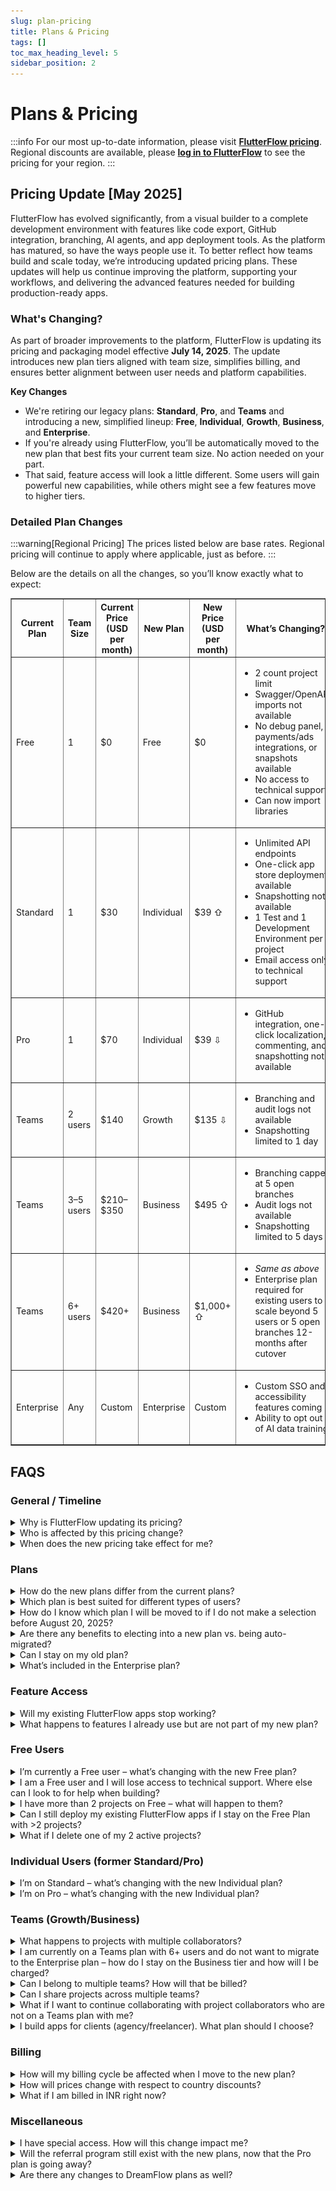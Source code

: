 ```yaml
---
slug: plan-pricing
title: Plans & Pricing
tags: []
toc_max_heading_level: 5
sidebar_position: 2
---
```


# Plans & Pricing
:::info
For our most up-to-date information, please visit **[FlutterFlow pricing](https://flutterflow.io/pricing)**.
Regional discounts are available, please **[log in to FlutterFlow](https://app.flutterflow.io/)** to see the pricing for your region.
:::

## Pricing Update [May 2025]

FlutterFlow has evolved significantly, from a visual builder to a complete development environment with features like code export, GitHub integration, branching, AI agents, and app deployment tools. As the platform has matured, so have the ways people use it. To better reflect how teams build and scale today, we’re introducing updated pricing plans. These updates will help us continue improving the platform, supporting your workflows, and delivering the advanced features needed for building production-ready apps.


### What's Changing?

As part of broader improvements to the platform, FlutterFlow is updating its pricing and packaging model effective **July 14, 2025**. The update introduces new plan tiers aligned with team size, simplifies billing, and ensures better alignment between user needs and platform capabilities.

**Key Changes**

- We're retiring our legacy plans: **Standard**, **Pro**, and **Teams** and introducing a new, simplified lineup: **Free**, **Individual**, **Growth**, **Business**, and **Enterprise**.
- If you're already using FlutterFlow, you’ll be automatically moved to the new plan that best fits your current team size. No action needed on your part.
- That said, feature access will look a little different. Some users will gain powerful new capabilities, while others might see a few features move to higher tiers.

### Detailed Plan Changes

:::warning[Regional Pricing]
The prices listed below are base rates. Regional pricing will continue to apply where applicable, just as before.
:::

Below are the details on all the changes, so you’ll know exactly what to expect:

<table border="1" cellpadding="6" cellspacing="0">
  <thead>
    <tr>
      <th>Current Plan</th>
      <th>Team Size</th>
      <th>Current Price (USD per month)</th>
      <th>New Plan</th>
      <th>New Price (USD per month)</th>
      <th>What’s Changing?</th>
    </tr>
  </thead>
  <tbody>
    <tr>
      <td>Free</td>
      <td>1</td>
      <td>$0</td>
      <td>Free</td>
      <td>$0</td>
      <td>
        <ul>
          <li>2 count project limit</li>
          <li>Swagger/OpenAPI imports not available</li>
          <li>No debug panel, payments/ads integrations, or snapshots available</li>
          <li>No access to technical support</li>
          <li>Can now import libraries</li>
        </ul>
      </td>
    </tr>
    <tr>
      <td>Standard</td>
      <td>1</td>
      <td>$30</td>
      <td>Individual</td>
      <td>$39 ⇧</td>
      <td>
        <ul>
          <li>Unlimited API endpoints</li>
          <li>One-click app store deployment available</li>
          <li>Snapshotting not available</li>
          <li>1 Test and 1 Development Environment per project</li>
          <li>Email access only to technical support</li>
        </ul>
      </td>
    </tr>
    <tr>
      <td>Pro</td>
      <td>1</td>
      <td>$70</td>
      <td>Individual</td>
      <td>$39 ⇩</td>
      <td>
        <ul>
          <li>GitHub integration, one-click localization, commenting, and snapshotting not available</li>
        </ul>
      </td>
    </tr>
    <tr>
      <td>Teams</td>
      <td>2 users</td>
      <td>$140</td>
      <td>Growth</td>
      <td>$135 ⇩</td>
      <td>
        <ul>
          <li>Branching and audit logs not available</li>
          <li>Snapshotting limited to 1 day</li>
        </ul>
      </td>
    </tr>
    <tr>
      <td>Teams</td>
      <td>3–5 users</td>
      <td>$210–$350</td>
      <td>Business</td>
      <td>$495 ⇧</td>
      <td>
        <ul>
          <li>Branching capped at 5 open branches</li>
          <li>Audit logs not available</li>
          <li>Snapshotting limited to 5 days</li>
        </ul>
      </td>
    </tr>
    <tr>
      <td>Teams</td>
      <td>6+ users</td>
      <td>$420+</td>
      <td>Business</td>
      <td>$1,000+ ⇧</td>
      <td>
        <ul>
          <li><em>Same as above</em></li>
          <li>Enterprise plan required for existing users to scale beyond 5 users or 5 open branches 12-months after cutover</li>
        </ul>
      </td>
    </tr>
    <tr>
      <td>Enterprise</td>
      <td>Any</td>
      <td>Custom</td>
      <td>Enterprise</td>
      <td>Custom</td>
      <td>
        <ul>
          <li>Custom SSO and accessibility features coming</li>
          <li>Ability to opt out of AI data training</li>
        </ul>
      </td>
    </tr>
  </tbody>
</table>


## FAQS

### General / Timeline

<details>
<summary>
Why is FlutterFlow updating its pricing?
</summary>
<p>
When we launched FlutterFlow, we had one goal: make it radically easier to build beautiful, powerful digital products. Four years later, we’re a full development platform that goes from idea to app store. We now have collaboration features, AI tools, lots of integrations, branching, development environments, and more, built in.

Now our plans are evolving to reflect that growth. We’ve introduced new features across every tier and restructured our plans to better align with the way people build today and how their needs change as they move from MVP to scaling production apps.
</p>
</details>


<details>
<summary>
Who is affected by this pricing change?
</summary>
<p>
All FlutterFlow users will move to the new structure as of July 14, 2025.

Enterprise customers on custom contracts are not affected by these changes.
</p>
</details>

<details>
<summary>
When does the new pricing take effect for me?
</summary>
<p>
- For new users, the pricing and packaging will apply immediately on July 21, 2025.
- For existing Free, Standard, Pro, and Teams plan users, billing and feature access will remain unchanged during a 30-day transition period where you will have the ability to elect into a new plan. On August 20, 2025, your account will be moved to one of the new plans if no action is taken.
- **Note:** All plan updates will take effect at 12:00 AM local time on the specified effective date.

![pricing-update-img](imgs/pricing-update-img.png)
</p>
</details>

### Plans
<details>
<summary>
How do the new plans differ from the current plans?
</summary>
<p>
The new plans introduce pricing by team size and more structured feature access to support different types of users and teams as they grow.
</p>
<p>Key changes include:</p>
<ul>
  <li>New plan tiers based on team size, with clearer limits of number of developers that can work together.</li>
  <li>Collaboration solely at the team level, to support scalable workflows and controls.</li>
  <li>Updated feature access, with certain advanced features now only available in higher tiers.</li>
  <li>Plan-based Support levels, with availability varying by plan.</li>
  <li>Revised pricing structure, with updated USD and INR rates.</li>
</ul>
<p>
For a detailed comparison of the current and new plans, including feature breakdown and pricing, please see our Pricing Comparison Table.
</p>
</details>

<details>
<summary>
Which plan is best suited for different types of users?
</summary>
<p>We recommend:</p>
<ul>
  <li><strong>Free:</strong> App builders learning and prototyping.</li>
  <li><strong>Individual:</strong> Solo builders shipping real apps.</li>
  <li><strong>Growth:</strong> Two-person teams launching production apps.</li>
  <li><strong>Business:</strong> Growing teams (3–5 users) with advanced workflows.</li>
  <li><strong>Enterprise:</strong> Larger teams needing advanced security, governance, and collaboration features.</li>
</ul>
</details>

<details>
<summary>
How do I know which plan I will be moved to if I do not make a selection before August 20, 2025?
</summary>
<p>
If you do not make a selection during the election period (July 21, 2025 – August 20, 2025), your new plan will be automatically determined based on your current <strong>team size</strong>. For example:
</p>
<ul>
  <li>Users on the Free plan will remain in the Free plan, but with new feature restrictions.</li>
  <li>Solo users in Standard or Pro plans will move to the <strong>Individual</strong> plan.</li>
  <li>Teams of 2 will move to the <strong>Growth</strong> plan.</li>
  <li>Teams of 3–5 will move to the <strong>Business</strong> plan.</li>
  <li>Teams with 6+ users will move to the <strong>Business</strong> plan and priced in bundles of 5 seats as one team. You will be able to remain on this price for up to 12 months, after which you will need to upgrade to an Enterprise plan to continue.</li>
  <ul><li>We highly encourage you to begin evaluating your team’s resourcing and expansion needs early, as the bundled Business plan will not support usage growth beyond the feature limits of the tier. Early planning and engaging with our sales team can help ensure a smooth migration, avoid disruption, and prevent any risk of project or data access issues at the 12-month cut-off. To start the conversation, please reach out to <a href="mailto:sales@flutterflow.io">sales@flutterflow.io</a> to explore the best solution package for your team.</li></ul>
</ul>
<p>

</p>
<p>
We’ll notify you directly in the app and by email before the August 20, 2025 migration, so you’ll have a chance to review or adjust your plan if needed. If you’re unsure, contact us and we’ll help you confirm your new plan.
</p>
</details>

<details>
<summary>
Are there any benefits to electing into a new plan vs. being auto-migrated?
</summary>
<p>
Yes! By proactively choosing to move to any of the new plans with annual billing during the election period (before August 20, 2025), you will receive <strong>20% off your first year</strong>.
</p>
<p>
Additionally, any existing user or team who engages with our Sales team during the election period will be eligible for 2 free months added to their Enterprise contract term, once executed.
</p>
</details>

<details>
<summary>
Can I stay on my old plan?
</summary>
<p>
No. All existing plans will be retired on August 20, 2025, and users will be automatically transitioned to the new plans based on their current team size. This helps us simplify billing, improve feature alignment, and deliver a more consistent experience across all teams.
</p>
<p>
If you’re currently a paying user and would prefer not to be part of the migration to one of the new paid plans, you have two paths:
</p>
<ul>
  <li><strong>Continue building on the Free plan:</strong> you can downgrade your plan to Free, where you will be able to view, edit, and run any 2 existing projects of your choosing inside the editor, but paid‑tier features, deployments, and team seats will be disabled until you upgrade.</li>
  <li><strong>Export your code:</strong> download the full Flutter source and assets for each project before August 14, 2025 and continue building locally to retain full ownership of your codebase.</li>
</ul>
<p>
If you’d like to review your options or adjust your usage ahead of time, our support team is here to help. You will receive an email confirming the plan your account will move to, but can also confirm by logging into your account after July 21, 2025 to see how your team maps to the new tiers.
</p>
</details>

<details>
<summary>
What’s included in the Enterprise plan?
</summary>
<p>
The Enterprise plan is built for organizations that need advanced security, scale, and white-glove support while managing production-grade apps across teams. In addition to all features available in lower tiers, Enterprise includes:
</p>
<ul>
  <li>Controlled FlutterFlow upgrades through version pinning</li>
  <li>Unlimited snapshot backups for project history and rollback</li>
  <li>Single Sign-On (SSO) and Activity Logging for secure, centralized access</li>
  <li>Unlimited development environments to mirror staging, QA, and production workflows</li>
  <li>Advanced accessibility features to meet regulatory requirements</li>
  <li>No automatic right for FlutterFlow to use your logo</li>
  <li>Live and dedicated technical support, plus access to custom engineering solutions when needed</li>
</ul>
<p>
To learn more or explore a custom Enterprise solution for your team, please reach out to <a href="mailto:sales@flutterflow.io">sales@flutterflow.io</a> – we'd be happy to walk you through options that match your scale and needs.
</p>
</details>


### Feature Access

<details>
<summary>
Will my existing FlutterFlow apps stop working?
</summary>
<p>
No, your current apps will continue to function and remain deployed, though access to certain features may change depending on your new plan tier starting August 20, 2025.
</p>
<p>
If you choose to elect into a new plan during the election period before August 20, 2025, those feature changes will take effect as soon as your new plan becomes active.
</p>
</details>

<details>
<summary>
What happens to features I already use but are not part of my new plan?
</summary>
<p>
Access to features will be updated according to your new plan beginning August 20, 2025. If you’re currently using a feature that is moving to a higher tier, there are two possible outcomes:
</p>
<ul>
  <li>
    <strong>Build-time features</strong> (like audit logs, version pinning, or publishing new deployments) will no longer be accessible. You’ll see an upgrade prompt if you attempt to use them.
  </li>
  <li>
    <strong>Run-time features</strong> (like API endpoints, branching, GitHub integration, or dev environments) will be grandfathered and continue to work as-is, but you won’t be able to create additional instances beyond what you already have. For example:
    <ul>
      <li>If you are currently building on a Free plan with 3 API endpoints, you can continue editing them, but won’t be able to add a 4th without upgrading to a paid plan.</li>
      <li>If you’ve used branching or added multiple development environments and currently exceed your new plan limits, those remain active but you’ll be prompted to upgrade if you try to add more.</li>
    </ul>
  </li>
</ul>
<p>
This approach ensures existing work isn’t disrupted, while still aligning future access with your selected plan.
</p>
</details>

### Free Users

<details>
<summary>
I’m currently a Free user – what’s changing with the new Free plan?
</summary>
<p>
Over time, we’ve offered Free users access to an expansive set of features that were originally built to support complex, production-grade development at scale. That said, we are now realigning the new Free plan to better support what it’s truly meant for: exploring FlutterFlow and getting hands-on experience with our core platform.
</p>

<ul>
<li>You’ll still have access to the main visual builder and back-end integrations – everything you need to explore FlutterFlow and start prototyping real ideas.</li>
<li>However, certain premium features that were previously available on Free, including multi-project capabilities, debug panel, push notifications, payments and ads integrations, snapshot backups, and access to technical support, will now be a part of paid tiers. For a detailed list of changes, please refer to our Pricing Comparison Table.</li>
</ul>

If you’re actively building and deploying apps, we encourage you to check out our new Individual plan. It’s been purpose-built for solo developers and includes the full power to build and launch complex applications at an affordable entry price.
</details>


<details>
<summary>
I am a Free user and I will lose access to technical support. Where else can I look to for help when building?
</summary>
<p>
While 1:1 technical support will no longer be included with the Free plan, we offer a collection of self-serve resources to help you continue building with confidence:
</p>
<ul>
  <li>
    Our Help Center at <a href="http://docs.flutterflow.io/">docs.flutterflow.io</a> offers a free collection of step-by-step guides on how to build, get started, and make the most of FlutterFlow’s features.
    <ul>
      <li>We are also launching new troubleshooting guides to help you resolve common issues and workflows.</li>
      <li>Plus, a new AI-powered assistant will help you quickly find answers and relevant resources within the Help Center.</li>
    </ul>
  </li>
  <li>You can turn to our <a href="https://community.flutterflow.io/">Community Forum</a> to ask questions, share learnings, and get help from other FlutterFlow builders.</li>
  <li>We also offer free educational content via our <a href="https://www.youtube.com/@flutterflow">YouTube channel</a> to support your learning and skill development.</li>
</ul>
<p>
These resources are designed to help all users succeed without needing to rely on 1:1 technical support.
</p>
<p>
Our Support team will still be available at <a href="mailto:support@flutterflow.io">support@flutterflow.io</a> to all users to assist with billing or account-related issues.
</p>
</details>

<details>
<summary>
I have more than 2 projects on Free – what will happen to them?
</summary>
<p>
Between July 21, 2025 and August 20, 2025, if you’re on the Free plan and have more than two personal projects, you’ll have the opportunity to select which two projects you want to keep editable. All other projects will be archived – they’ll still appear on your dashboard, and live apps will remain live, but you won’t be able to open, edit, or publish updates unless you upgrade.
</p>
<p>
If you don’t make a selection by August 20, 2025, we’ll automatically set your two most recently edited projects as editable, and archive the rest. You will still be able to update this selection once after that date.
</p>
<ul>
  <li>However, whether you choose before or after August 20, your project selection is lifetime-limited to two projects per account. Once used, you will not be able to swap again (even if you later upgrade and return to Free).</li>
</ul>
<p>
For users on a Teams plan (but not on a personal paid plan), this change only applies to your personal projects. You will still be able to edit any projects that belong to your team.
</p>
<p>
We’ve set this policy to ensure everyone can explore FlutterFlow for free while keeping heavy usage sustainable. We won’t remove any of your existing projects. They’re safe and accessible whenever you decide to upgrade.
</p>
</details>

<details>
<summary>
Can I still deploy my existing FlutterFlow apps if I stay on the Free Plan with &gt;2 projects?
</summary>
<p>
Any existing projects already live will remain deployed, even if you have more than 2 projects currently deployed. However, on the new Free plan, you’ll be limited to editing and publishing updates to at most 2 active projects. All other projects will remain deployed, but you won’t be able to make changes or redeploy them unless you upgrade to a paid plan.
</p>
</details>

<details>
<summary>
What if I delete one of my 2 active projects?
</summary>
<p>
If you delete one of your active projects, we’ll automatically unarchive your most recently edited archived project to replace it.
</p>
<p>
If you only had 2 projects total and delete one, you’ll be able to create a new project instead.
</p>
</details>

### Individual Users (former Standard/Pro)

<details>
<summary>
I’m on Standard – what’s changing with the new Individual plan?
</summary>
<p>
The new Individual plan priced at $39/month is a $9 increase from your current Standard plan but it delivers significantly more value and power for solo developers.
</p>
<p>
This change is based on feedback we’ve heard consistently: the previous Standard plan didn’t give individual users enough capability to build and ship full-featured apps on their own.
</p>
<p>
You’ll now get access to:
</p>
<ul>
  <li>Unlimited API endpoints</li>
  <li>One-click app store deployment</li>
  <li>Ability to publish libraries</li>
  <li>One free custom domain</li>
</ul>
</details>

<details>
<summary>
I’m on Pro – what’s changing with the new Individual plan?
</summary>
<p>
The new Individual plan will cost less ($39 instead of $70) and still includes all the core solo-development features you had: unlimited projects, unlimited API endpoints, code/APK download, push notifications, payments/ads integrations, etc.
</p>
<p>
However, some advanced collaboration and localization features that were part of Pro are moving to higher tiers. Specifically:
</p>
<ul>
  <li>GitHub integration</li>
  <li>One-click localization</li>
  <li>Team commenting</li>
  <li>Unlimited automated tests</li>
  <li>Snapshot backups</li>
  <li>Multiple development environments</li>
</ul>
<p>
These will no longer be included on Individual. If you rely on these for your workflow, consider the Growth plan (which supports two collaborators and includes GitHub integration, localization, etc.).
</p>
<p>
The good news is that if you don’t need those team-oriented tools, the Individual plan gives you the same power to build and deploy apps – at nearly half the price of Pro. We want to make sure you’re on the plan that fits your needs best.
</p>
</details>

### Teams (Growth/Business)

<details>
<summary>
What happens to projects with multiple collaborators?
</summary>
<p>
Starting August 20, 2025, all project collaboration must occur within a team (Growth or Business). This means:
</p>
<ul>
  <li><strong>Team projects:</strong> Everyone on your team keeps full edit access. Any project collaborator not on your team switches to view-only until they’re added as a paid team member.</li>
  <li><strong>Projects not associated with a team:</strong> The project owner keeps full edit access and all other project collaborators become view-only members on that project. To keep editing together, move the project into a team and invite those collaborators as team members.</li>
  <li><strong>Solo projects:</strong> If you are the only editor, nothing changes. You retain full edit access.</li>
</ul>
<p>
If you plan to continue collaborating with users outside your organization, we recommend purchasing separate team plans per organization to maintain separation between projects and collaborators.
</p>
<p>
Note: If you choose to migrate to a new paid plan before August 20, 2025, any collaborators not on your team will immediately move to view-only access at the time of conversion.
</p>
</details>

<details>
<summary>
I am currently on a Teams plan with 6+ users and do not want to migrate to the Enterprise plan – how do I stay on the Business tier and how will I be charged?
</summary>
<p>
Teams with more than 5 users who do not wish to move yet to an Enterprise contract will be priced based on bundles of 5 seats under the Business tier based on the number of users in their Team as of August 20, 2025. For example:
</p>
<ul>
  <li>A team with 6–10 users will be charged $500 × 2 = $1,000/month</li>
  <li>A team with 11–15 users will be charged $500 × 3 = $1,500/month</li>
</ul>
<p>
This option allows larger retail teams to continue operating under the Business feature set without immediate contract negotiation but will be available only to existing 6+ seat teams for 12 months to ensure continuity without immediate contract negotiation.
</p>
<p>
Note: Your seat count will be locked based on your team size as of August 20, 2025. You may reduce seats later, but will not be able to add more or expand beyond the feature set and usage limits of the current Business tier (except for any run-time features already in use that are grandfathered).
</p>
<p>
However, if you would like to maintain a single account, collaboration across all of your team members, enterprise level features and support, please reach out to <a href="mailto:sales@flutterflow.io">sales@flutterflow.io</a>.
</p>
</details>

<details>
<summary>
Can I belong to multiple teams? How will that be billed?
</summary>
<p>
Yes, users can now belong to multiple teams in FlutterFlow – this is a new capability as part of our updated team and collaboration structure. Each team is treated as a separate billing entity, with its own plan, users, and usage limits.
</p>
<p>
If you are added as an editor on more than one team, you will count toward the seat total on each of those teams, and each team will manage your seat and billing as part of their own subscription. You will not be billed individually – all billing remains centralized at the team level.
</p>
<p>
Note: you can also be added as a view-only collaborator on projects that are a part of different teams. View-only collaborators do not count toward any seat limits or billing.
</p>
</details>

<details>
<summary>
Can I share projects across multiple teams?
</summary>
<p>
No, projects cannot be shared across multiple teams. Each project belongs to a single team, and access is managed within that team’s structure.
</p>
<p>
If you want someone from another team to collaborate on a project, they must be invited into your team and assigned a role (e.g., editor or viewer). They will then count toward your team’s seat usage and billing.
</p>
<p>
This approach ensures consistent permissions, secure collaboration, and clean billing across organizations.
</p>
</details>

<details>
<summary>
What if I want to continue collaborating with project collaborators who are not on a Teams plan with me?
</summary>
<p>
With the new pricing model, collaboration is only supported within shared Teams plans. This means that to work together on a project, all collaborators must be part of the same Growth, Business, or Enterprise team.
</p>
<p>
However, users can now be members of multiple teams at the same time, which allows you to create separate teams for different projects, depending on who you need to collaborate with.
</p>
<p>
Project-level collaboration (where individuals outside your team could be added to specific projects) is being phased out to simplify permissions, ensure security, and support shared billing.
</p>
<p>If you would like to continue collaborating:</p>
<ul>
  <li>You can invite others to join your team (additional seats may require an upgrade depending on your plan).</li>
  <li>Or, they can create a new team and invite you, depending on who should own billing and project access.</li>
</ul>
<p>
This change ensures that every project has clear ownership, consistent permissions, and a scalable path for team-based collaboration.
</p>
</details>

<details>
<summary>
I build apps for clients (agency/freelancer). What plan should I choose?
</summary>
<p>
We now offer multiple plan options to support agencies of all sizes – whether you’re a solo freelancer, a fast-growing studio, or an established consultancy. We believe the best path depends on your team size and how you prefer to work with your clients:
</p>
<ul>
  <li>
    <strong>Solo freelancers or small agencies (1–5 developers):</strong>
    <ul>
      <li>
        We recommend the Business plan, which supports up to 5 collaborators with advanced features like branching and access control.
      </li>
    </ul>
  </li>
  <li>
    <strong>Agencies with more than 5 developers:</strong>
    <ul>
      <li>
        If your client plans to manage the code, we recommend encouraging your client to purchase their own Enterprise plan and inviting your agency developers as Team members on the plan. To learn more about our Enterprise offering, they can reach out to
            <a href="mailto:sales@flutterflow.io">sales@flutterflow.io</a>.
      </li>
      <li>
        If you intend to maintain the code on behalf of your client, we recommend exploring our new Application-Specific Usage (ASU) licensing model, designed for agencies managing multiple clients.
            This offering includes MSP volume discount pricing (VDP) and is custom tailored to your multi-client business.
            To learn more and see if you qualify, please reach out to
            <a href="mailto:partners@flutterflow.io">partners@flutterflow.io</a>.
      </li>
    </ul>
  </li>
</ul>
<p>
If you need training, consider becoming a
<a href="https://contra.com/opportunity/sZsPE2BQ-become-flutter-flow-certified">FlutterFlow Certified</a>
Expert Agency as part of our Experts program.
For more information, check out our page on
<a href="https://contra.com/flutterflow">Contra</a>.
</p>
</details>

### Billing

<details>
<summary>
How will my billing cycle be affected when I move to the new plan?
</summary>
<p>
To ensure a smooth transition, billing changes will align with your existing billing cycle:
</p>
<ul>
  <li>
    <strong>If you are on a monthly plan</strong>, you will continue at your current pricing until your next <em>monthly</em> renewal.
        For example, if your billing date is August 19, 2025, you will renew at your current price,
        and your plan features will switch to the new plan on August 20, 2025.
        Your new pricing will begin at your next billing cycle on September 19, 2025.
  </li>
  <li>
    <strong>If you are on an annual plan:</strong>
    <ul>
      <li>
        You will continue at your current annual pricing until your next <em>annual</em> renewal date.
        Starting August 20, 2025, your plan will switch to the new plan structure and features,
        but your billing will not change until your next annual renewal.
      </li>
      <li>
        When your plan renews, it will automatically update to the new plan pricing for the next 12 months.
      </li>
    </ul>
  </li>
  <li>
    You will have the option to upgrade early to the new pricing plan if you choose,
    with any remaining credit from your current plan applied toward the new plan.
  </li>
</ul>
<p>
If you have questions about your billing, please contact support at
<a href="mailto:support@flutterflow.io">support@flutterflow.io</a>.
</p>
</details>

<details>
<summary>
How will prices change with respect to country discounts?
</summary>
<p>
Localized pricing will continue where applicable.
If you’re in a supported region, your billing will reflect adjusted rates at existing discounts based on your location.
</p>
</details>

<details>
<summary>
What if I am billed in INR right now?
</summary>
<p>
If your account is billed in INR, your pricing will follow our localized rates:
</p>
<ul>
  <li>Individual Plan: ₹1,300 INR per seat per month, or ₹11,700 INR per seat billed annually.</li>
  <li>Growth Plan: ₹4,500 INR per team per month, or ₹40,500 INR per team billed annually.</li>
  <li>Business Plan: ₹16,500 INR per team per month, or ₹148,500 INR per team billed annually.</li>
</ul>
<p>
All INR pricing reflects the same features and plan structures as USD pricing,
with adjustments for local purchasing power.
</p>
</details>

### Miscellaneous
<details>
<summary>
I have special access. How will this change impact me?
</summary>
<p>
If you currently have Special Access (such as through a community program, academic use, or other exception), your FlutterFlow experience will remain unchanged. You will continue to have the same benefits provided under your existing Special Access status, which is separate from the new plan structure.
</p>
</details>

<details>
<summary>
Will the referral program still exist with the new plans, now that the Pro plan is going away?
</summary>
<p>
With the retirement of the Pro plan, our current referral program will also be sunset. This means any active referral discounts will end at your next renewal. However, any earned referral credits will remain in your account and can be redeemed for equivalent free months of the new Individual plan.
</p>
<p>
We’re evaluating what a future referral or incentive program could look like under the new pricing structure and would best support our community moving forward.
</p>
</details>

<details>
<summary>
Are there any changes to DreamFlow plans as well?
</summary>
<p>
DreamFlow is a separate product, and DreamFlow plans are not affected with this plan update.
</p>
</details>
